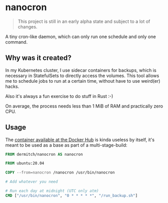 # nanocron

> This project is still in an early alpha state and subject to a lot of changes.

A tiny cron-like daemon, which can only run one schedule and only one command.


## Why was it created?

In my Kubernetes cluster, I use sidecar containers for backups, which is necessary in StatefulSets to directly access the volumes. This tool allows me to schedule jobs to run at a certain time, without have to use weird(er) hacks.

Also it's always a fun exercise to do stuff in Rust :-)

On average, the process needs less than 1 MiB of RAM and practically zero CPU.


## Usage

The [container available at the Docker Hub]([@todo](https://hub.docker.com/r/dermitch/nanocron)) is kinda useless by itself, it's meant to be used as a base as part of a multi-stage-build:

```Dockerfile
FROM dermitch/nanocron AS nanocron

FROM ubuntu:20.04

COPY --from=nanocron /nanocron /usr/bin/nanocron

# Add whatever you need

# Run each day at midnight (UTC only atm)
CMD ["/usr/bin/nanocron", "0 * * * * *", "/run_backup.sh"]
```

